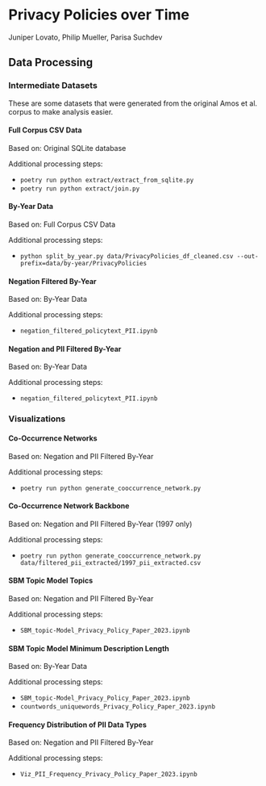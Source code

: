 # Privacy Policies over Time
Juniper Lovato, Philip Mueller, Parisa Suchdev

## Data Processing

### Intermediate Datasets

These are some datasets that were generated from the original Amos et al. corpus to make analysis easier.

#### Full Corpus CSV Data

Based on: Original SQLite database

Additional processing steps:

- `poetry run python extract/extract_from_sqlite.py`
- `poetry run python extract/join.py`

#### By-Year Data

Based on: Full Corpus CSV Data

Additional processing steps:

- `python split_by_year.py data/PrivacyPolicies_df_cleaned.csv --out-prefix=data/by-year/PrivacyPolicies`

#### Negation Filtered By-Year

Based on: By-Year Data

Additional processing steps:

- `negation_filtered_policytext_PII.ipynb`

#### Negation and PII Filtered By-Year

Based on: By-Year Data

Additional processing steps:

- `negation_filtered_policytext_PII.ipynb`

### Visualizations

#### Co-Occurrence Networks

Based on: Negation and PII Filtered By-Year

Additional processing steps:

- `poetry run python generate_cooccurrence_network.py`

#### Co-Occurrence Network Backbone

Based on: Negation and PII Filtered By-Year (1997 only)

Additional processing steps:

- `poetry run python generate_cooccurrence_network.py data/filtered_pii_extracted/1997_pii_extracted.csv`

#### SBM Topic Model Topics 

Based on: Negation and PII Filtered By-Year

Additional processing steps:

- `SBM_topic-Model_Privacy_Policy_Paper_2023.ipynb`

#### SBM Topic Model Minimum Description Length 

Based on: By-Year Data

Additional processing steps:

- `SBM_topic-Model_Privacy_Policy_Paper_2023.ipynb`
- `countwords_uniquewords_Privacy_Policy_Paper_2023.ipynb`

#### Frequency Distribution of PII Data Types 

Based on: Negation and PII Filtered By-Year 

Additional processing steps:

- `Viz_PII_Frequency_Privacy_Policy_Paper_2023.ipynb`

